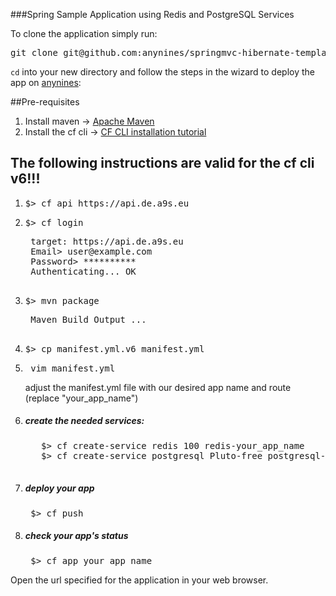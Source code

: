 ###Spring Sample Application using Redis and PostgreSQL Services

To clone the application simply run:
<pre>
git clone git@github.com:anynines/springmvc-hibernate-template.git
</pre>

```cd``` into your new directory and follow the steps in the wizard to deploy the app on [anynines](http://www.anynines.com):

##Pre-requisites

1. Install maven -> [Apache Maven](http://maven.apache.org/download.cgi)
2. Install the cf cli -> [CF CLI installation tutorial](https://anynines.zendesk.com/entries/60241846-How-to-install-the-CLI-v6)

## The following instructions are valid for the cf cli v6!!!

1. <pre>$> cf api https://api.de.a9s.eu</pre>

2. <pre>$> cf login</pre>
	<pre>
	target: https://api.de.a9s.eu
	Email> user@example.com
	Password> **********
	Authenticating... OK
	</pre>

3. <pre>$> mvn package</pre>
	<pre>
	Maven Build Output ...
	</pre>

4. <pre>$> cp manifest.yml.v6 manifest.yml</pre>

5. <pre> vim manifest.yml </pre>
    adjust the manifest.yml file with our desired app name and route (replace "your_app_name")

6. ##### create the needed services:
	<pre>
	  $> cf create-service redis 100 redis-your_app_name
	  $> cf create-service postgresql Pluto-free postgresql-your_app_name
	</pre>

7. ##### deploy your app
	<pre> $> cf push </pre>

8. ##### check your app's status
	<pre> $> cf app your_app_name </pre>

Open the url specified for the application in your web browser.
